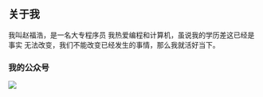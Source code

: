 ## 关于我

我叫赵福浩，是一名大专程序员  我热爱编程和计算机，虽说我的学历差这已经是事实 无法改变，我们不能改变已经发生的事情，那么我就活好当下。

### 我的公众号

![](https://zfh-tuchuang.oss-cn-shanghai.aliyuncs.com/img/qrcode_for_gh_1a0cd218f680_344.jpg)







